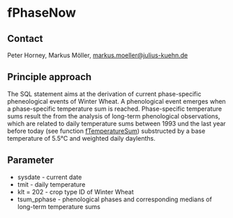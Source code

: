 # fPhaseNow

## Contact
Peter Horney, Markus Möller, markus.moeller@julius-kuehn.de

## Principle approach
The SQL statement aims at the derivation of current phase-specific pheneological events of Winter Wheat. A phenological event emerges when a phase-specific temperature sum is reached. Phase-specific temperature sums result the from the analysis of long-term phenological observations, which are related to daily temperature sums between 1993 und the last year before today (see  function [fTemperatureSum](https://github.com/EMRAgit/fTemperatureSum)) substructed by a base temperature of 5.5°C and weighted daily daylenths.

## Parameter
* sysdate - current date
* tmit - daily temperature
* klt = 202 - crop type ID of Winter Wheat
* tsum_pphase  - phenological phases and corresponding medians of long-term temperature sums 
